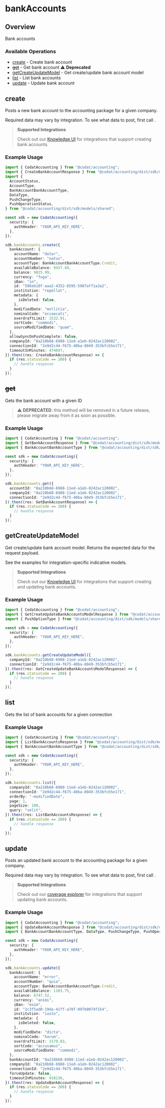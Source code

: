 # bankAccounts

## Overview

Bank accounts

### Available Operations

* [create](#create) - Create bank account
* [~~get~~](#get) - Get bank account :warning: **Deprecated**
* [getCreateUpdateModel](#getcreateupdatemodel) - Get create/update bank account model
* [list](#list) - List bank accounts
* [update](#update) - Update bank account

## create

Posts a new bank account to the accounting package for a given company.

Required data may vary by integration. To see what data to post, first call []().

> **Supported Integrations**
> 
> Check out our [Knowledge UI](https://knowledge.codat.io/supported-features/accounting?view=tab-by-data-type&dataType=bankAccounts) for integrations that support creating bank accounts.


### Example Usage

```typescript
import { CodatAccounting } from "@codat/accounting";
import { CreateBankAccountResponse } from "@codat/accounting/dist/sdk/models/operations";
import {
  AccountStatus,
  AccountType,
  BankAccountBankAccountType,
  DataType,
  PushChangeType,
  PushOperationStatus,
} from "@codat/accounting/dist/sdk/models/shared";

const sdk = new CodatAccounting({
  security: {
    authHeader: "YOUR_API_KEY_HERE",
  },
});

sdk.bankAccounts.create({
  bankAccount: {
    accountName: "dolor",
    accountNumber: "natus",
    accountType: BankAccountBankAccountType.Credit,
    availableBalance: 9437.49,
    balance: 9025.99,
    currency: "fuga",
    iBan: "in",
    id: "596eb10f-aaa2-4352-8595-5907aff1a3a2",
    institution: "repellat",
    metadata: {
      isDeleted: false,
    },
    modifiedDate: "mollitia",
    nominalCode: "occaecati",
    overdraftLimit: 2532.91,
    sortCode: "commodi",
    sourceModifiedDate: "quam",
  },
  allowSyncOnPushComplete: false,
  companyId: "8a210b68-6988-11ed-a1eb-0242ac120002",
  connectionId: "2e9d2c44-f675-40ba-8049-353bfcb5e171",
  timeoutInMinutes: 474697,
}).then((res: CreateBankAccountResponse) => {
  if (res.statusCode == 200) {
    // handle response
  }
});
```

## ~~get~~

Gets the bank account with a given ID

> :warning: **DEPRECATED**: this method will be removed in a future release, please migrate away from it as soon as possible.

### Example Usage

```typescript
import { CodatAccounting } from "@codat/accounting";
import { GetBankAccountResponse } from "@codat/accounting/dist/sdk/models/operations";
import { BankAccountBankAccountType } from "@codat/accounting/dist/sdk/models/shared";

const sdk = new CodatAccounting({
  security: {
    authHeader: "YOUR_API_KEY_HERE",
  },
});

sdk.bankAccounts.get({
  accountId: "8a210b68-6988-11ed-a1eb-0242ac120002",
  companyId: "8a210b68-6988-11ed-a1eb-0242ac120002",
  connectionId: "2e9d2c44-f675-40ba-8049-353bfcb5e171",
}).then((res: GetBankAccountResponse) => {
  if (res.statusCode == 200) {
    // handle response
  }
});
```

## getCreateUpdateModel

Get create/update bank account model. Returns the expected data for the request payload.

See the examples for integration-specific indicative models.

> **Supported Integrations**
> 
> Check out our [Knowledge UI](https://knowledge.codat.io/supported-features/accounting?view=tab-by-data-type&dataType=bankAccounts) for integrations that support creating and updating bank accounts.


### Example Usage

```typescript
import { CodatAccounting } from "@codat/accounting";
import { GetCreateUpdateBankAccountsModelResponse } from "@codat/accounting/dist/sdk/models/operations";
import { PushOptionType } from "@codat/accounting/dist/sdk/models/shared";

const sdk = new CodatAccounting({
  security: {
    authHeader: "YOUR_API_KEY_HERE",
  },
});

sdk.bankAccounts.getCreateUpdateModel({
  companyId: "8a210b68-6988-11ed-a1eb-0242ac120002",
  connectionId: "2e9d2c44-f675-40ba-8049-353bfcb5e171",
}).then((res: GetCreateUpdateBankAccountsModelResponse) => {
  if (res.statusCode == 200) {
    // handle response
  }
});
```

## list

Gets the list of bank accounts for a given connection

### Example Usage

```typescript
import { CodatAccounting } from "@codat/accounting";
import { ListBankAccountsResponse } from "@codat/accounting/dist/sdk/models/operations";
import { BankAccountBankAccountType } from "@codat/accounting/dist/sdk/models/shared";

const sdk = new CodatAccounting({
  security: {
    authHeader: "YOUR_API_KEY_HERE",
  },
});

sdk.bankAccounts.list({
  companyId: "8a210b68-6988-11ed-a1eb-0242ac120002",
  connectionId: "2e9d2c44-f675-40ba-8049-353bfcb5e171",
  orderBy: "-modifiedDate",
  page: 1,
  pageSize: 100,
  query: "velit",
}).then((res: ListBankAccountsResponse) => {
  if (res.statusCode == 200) {
    // handle response
  }
});
```

## update

Posts an updated bank account to the accounting package for a given company.

Required data may vary by integration. To see what data to post, first call []().

> **Supported Integrations**
> 
> Check out our [coverage explorer](https://knowledge.codat.io/supported-features/accounting?view=tab-by-data-type&dataType=bankAccounts) for integrations that support updating bank accounts.

### Example Usage

```typescript
import { CodatAccounting } from "@codat/accounting";
import { UpdateBankAccountResponse } from "@codat/accounting/dist/sdk/models/operations";
import { BankAccountBankAccountType, DataType, PushChangeType, PushOperationStatus } from "@codat/accounting/dist/sdk/models/shared";

const sdk = new CodatAccounting({
  security: {
    authHeader: "YOUR_API_KEY_HERE",
  },
});

sdk.bankAccounts.update({
  bankAccount: {
    accountName: "error",
    accountNumber: "quia",
    accountType: BankAccountBankAccountType.Credit,
    availableBalance: 1103.75,
    balance: 6747.52,
    currency: "animi",
    iBan: "enim",
    id: "2c3f5ad0-19da-41ff-a78f-097b0074f154",
    institution: "iusto",
    metadata: {
      isDeleted: false,
    },
    modifiedDate: "dicta",
    nominalCode: "harum",
    overdraftLimit: 3179.83,
    sortCode: "accusamus",
    sourceModifiedDate: "commodi",
  },
  bankAccountId: "8a210b68-6988-11ed-a1eb-0242ac120002",
  companyId: "8a210b68-6988-11ed-a1eb-0242ac120002",
  connectionId: "2e9d2c44-f675-40ba-8049-353bfcb5e171",
  forceUpdate: false,
  timeoutInMinutes: 918236,
}).then((res: UpdateBankAccountResponse) => {
  if (res.statusCode == 200) {
    // handle response
  }
});
```
